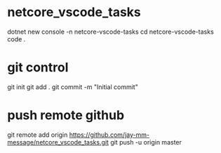 # netcore_vscode_tasks
dotnet new console -n netcore-vscode-tasks
cd netcore-vscode-tasks
code .

# git control
git init
git add .
git commit -m "Initial commit"

# push remote github
git remote add origin https://github.com/jay-mm-message/netcore_vscode_tasks.git
git push -u origin master
